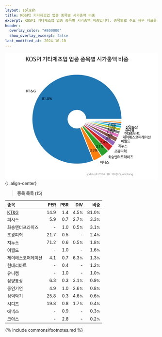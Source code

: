 ```yaml
---
layout: splash
title: KOSPI 기타제조업 업종 종목별 시가총액 비중
excerpt: KOSPI 기타제조업 업종 종목별 시가총액 비중입니다. 종목별로 주요 재무 지표를 함께 표시합니다.
header:
  overlay_color: "#800000"
  show_overlay_excerpt: false
last_modified_at: 2024-10-10
---
```



![KOSPI 기타제조업 업종 종목별 시가총액 비중](/stats/sector/images/kospi_업종_기타제조업_종목.png){: .align-center}


> **종목 목록 (15)**<a id="list"></a>

| **종목** | **PER** | **PBR** | **DIV** | **비중** |
| :------- | ------: | ------: | ------: | -------: |
| [KT&G](/033780/) | 14.9 | 1.4 | 4.5<small>%</small> | 81.0<small>%</small> |
| 퍼시스 | 5.9 | 0.7 | 2.7<small>%</small> | 3.3<small>%</small> |
| 화승엔터프라이즈 | - | 1.0 | 0.5<small>%</small> | 3.1<small>%</small> |
| 조광피혁 | 21.7 | 0.5 | - | 2.4<small>%</small> |
| 지누스 | 71.2 | 0.6 | 0.5<small>%</small> | 1.8<small>%</small> |
| 이월드 | - | 1.0 | - | 1.6<small>%</small> |
| 제이에스코퍼레이션 | 4.1 | 0.7 | 6.3<small>%</small> | 1.3<small>%</small> |
| 현대리바트 | - | 0.4 | - | 1.2<small>%</small> |
| 유니켐 | - | 1.0 | - | 1.0<small>%</small> |
| 삼양통상 | 6.3 | 0.3 | 3.1<small>%</small> | 0.9<small>%</small> |
| 동인기연 | 4.9 | 1.0 | 2.6<small>%</small> | 0.8<small>%</small> |
| 삼익악기 | 25.8 | 0.3 | 4.6<small>%</small> | 0.6<small>%</small> |
| 시디즈 | 19.8 | 0.8 | 1.7<small>%</small> | 0.4<small>%</small> |
| 에넥스 | - | 0.9 | - | 0.3<small>%</small> |
| 코아스 | - | 2.8 | - | 0.2<small>%</small> |

{% include commons/footnotes.md %}